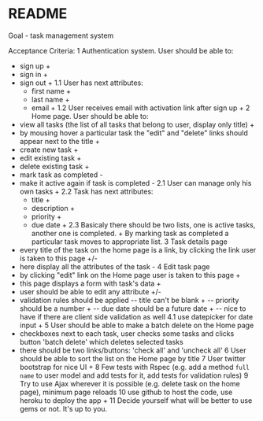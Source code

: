 # README

Goal - task management system

Acceptance Criteria:
1 Authentication system. User should be able to:
  - sign up +
  - sign in +
  - sign out +
  1.1 User has next attributes:
    - first name +
    - last name +
    - email +
  1.2 User receives email with activation link after sign up +
2 Home page. User should be able to:
  - view all tasks (the list of all tasks that belong to user, display only title) +
  - by mousing hover a particular task the "edit" and "delete" links should appear next to the title +
  - create new task +
  - edit existing task +
  - delete existing task +
  - mark task as completed -
  - make it active again if task is completed -
  2.1 User can manage only his own tasks +
  2.2 Task has next attributes:
       - title +
       - description +
       - priority +
       - due date +
  2.3 Basicaly there should be two lists, one is active tasks, another one is completed. +
 By marking task as completed a particular task moves to appropriate list. 
3 Task details page
   - every title of the task on the home page is a link, by clicking the link user is taken to this page +/-
   - here display all the attributes of the task -
4 Edit task page
   - by clicking "edit" link on the Home page user is taken to this page +
   - this page displays a form with task's data +
   - user should be able to edit any attribute +/-
   - validation rules should be applied
      -- title can't be blank +
      -- priority should be a number +
      -- due date should be a future date +
      -- nice to have if there are client side validation as well
   4.1 use datepicker for date input +
5 User should be able to make a batch delete on the Home page
  - checkboxes next to each task, user checks some tasks and clicks button 'batch delete' which
 deletes selected tasks
  - there should be two links/buttons: 'check all' and 'uncheck all'
6 User should be able to sort the list on the Home page by title
7 User twitter bootstrap for nice UI +
8 Few tests with Rspec (e.g. add a method `full name` to user model and add tests for it, add tests for validation rules)
9 Try to use Ajax wherever it is possible (e.g. delete task on the home page), minimum page reloads
10 use github to host the code, use heroku to deploy the app +
11 Decide yourself what will be better to use gems or not. It's up to you.